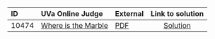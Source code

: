 | ID | UVa Online Judge | External | Link to solution |
|:---|:---|:---|:---:|
| 10474 | [Where is the Marble](https://onlinejudge.org/index.php?option=com_onlinejudge&Itemid=8&category=661&page=show_problem&problem=1415) | [PDF](https://onlinejudge.org/external/104/10474.pdf) | [Solution](https%3A//github.com/versenyi98/programming-contests/tree/master/UVa%20Online%20Judge/10474%2520-%2520Where%2520is%2520the%2520Marble)|
